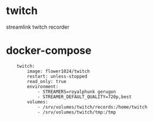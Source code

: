 # twitch
streamlink twitch recorder

# docker-compose
```
    twitch:
        image: flower1024/twitch
        restart: unless-stopped
        read_only: true
        environment:
            - STREAMERS=royalphunk gerugon
            - STREAMER_DEFAULT_QUALITY=720p,best
        volumes:
            - /srv/volumes/twitch/records:/home/twitch
            - /srv/volumes/twitch/tmp:/tmp
```

